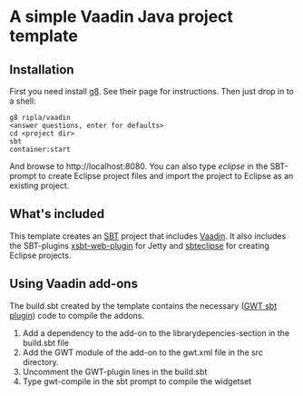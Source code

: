# A simple Vaadin Java project template

## Installation

First you need install [g8](http://github.com/n8han/giter8). See their page for instructions. Then just drop in to a shell:

	g8 ripla/vaadin
	<answer questions, enter for defaults>
	cd <project dir>
	sbt
	container:start

And browse to http://localhost:8080. You can also type *eclipse* in the SBT-prompt to create Eclipse project files and import the project to Eclipse as an existing project.

## What's included

This template creates an [SBT](https://github.com/harrah/xsbt/wiki) project that includes [Vaadin](http:/vaadin.com). It also includes the SBT-plugins [xsbt-web-plugin](https://github.com/siasia/xsbt-web-plugin) for Jetty and [sbteclipse](https://github.com/typesafehub/sbteclipse) for creating Eclipse projects.

## Using Vaadin add-ons

The build.sbt created by the template contains the necessary ([GWT sbt plugin](https://github.com/thunderklaus/sbt-gwt-plugin)) code to compile the addons.

1. Add a dependency to the add-on to the librarydepencies-section in the build.sbt file
2. Add the GWT module of the add-on to the gwt.xml file in the src directory.
3. Uncomment the GWT-plugin lines in the build.sbt
4. Type gwt-compile in the sbt prompt to compile the widgetset